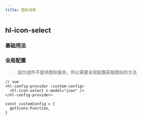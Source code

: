 ```yaml
---
title: 图标选择
---
```


## hl-icon-select

### 基础用法

<hl-demo-icon-select/>

### 全局配置

> 因为组件不提供图标服务，所以需要全局配置获取图标的方法

```text
// vue
<hl-config-provider :custom-config>
  <hl-icon-select v-model="icon" />
</hl-config-provider>

const customConfig = {
  getIcons:Function,
}

```
